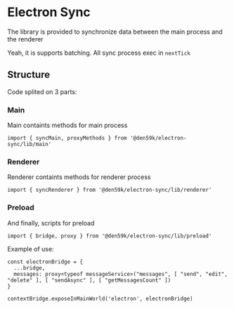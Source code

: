 # Electron Sync

The library is provided to synchronize data between the main process and the renderer

Yeah, it is supports batching. All sync process exec in `nextTick`

## Structure

Code splited on 3 parts:

### Main

Main containts methods for main process

```
import { syncMain, proxyMethods } from '@den59k/electron-sync/lib/main'

```

### Renderer

Renderer containts methods for renderer process

```
import { syncRenderer } from '@den59k/electron-sync/lib/renderer'

```

### Preload 

And finally, scripts for preload

```
import { bridge, proxy } from '@den59k/electron-sync/lib/preload'
```

Example of use:
```
const electronBridge = {
  ...bridge,
  messages: proxy<typeof messageService>("messages", [ "send", "edit", "delete" ], [ "sendAsync" ], [ "getMessagesCount" ])
}

contextBridge.exposeInMainWorld('electron', electronBridge)
```